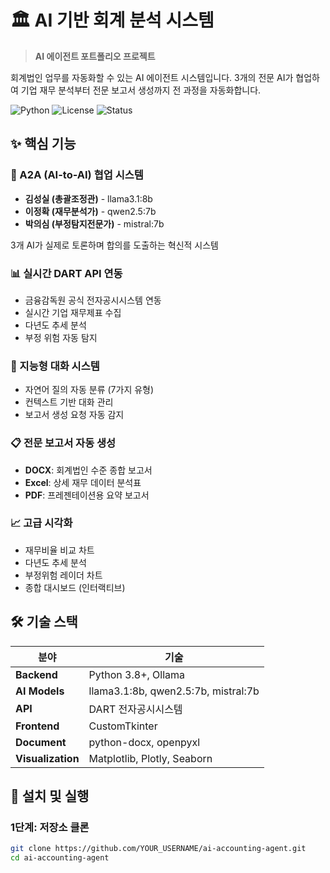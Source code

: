 # 🏛️ AI 기반 회계 분석 시스템

> **AI 에이전트 포트폴리오 프로젝트**

회계법인 업무를 자동화할 수 있는 AI 에이전트 시스템입니다. 3개의 전문 AI가 협업하여 기업 재무 분석부터 전문 보고서 생성까지 전 과정을 자동화합니다.

![Python](https://img.shields.io/badge/Python-3.8+-blue.svg)
![License](https://img.shields.io/badge/License-MIT-green.svg)
![Status](https://img.shields.io/badge/Status-완성-success.svg)

## ✨ 핵심 기능

### 🤖 A2A (AI-to-AI) 협업 시스템
- **김성실 (총괄조정관)** - llama3.1:8b
- **이정확 (재무분석가)** - qwen2.5:7b  
- **박의심 (부정탐지전문가)** - mistral:7b

3개 AI가 실제로 토론하며 합의를 도출하는 혁신적 시스템

### 📊 실시간 DART API 연동
- 금융감독원 공식 전자공시시스템 연동
- 실시간 기업 재무제표 수집
- 다년도 추세 분석
- 부정 위험 자동 탐지

### 💬 지능형 대화 시스템
- 자연어 질의 자동 분류 (7가지 유형)
- 컨텍스트 기반 대화 관리
- 보고서 생성 요청 자동 감지

### 📋 전문 보고서 자동 생성
- **DOCX**: 회계법인 수준 종합 보고서
- **Excel**: 상세 재무 데이터 분석표  
- **PDF**: 프레젠테이션용 요약 보고서

### 📈 고급 시각화
- 재무비율 비교 차트
- 다년도 추세 분석
- 부정위험 레이더 차트
- 종합 대시보드 (인터랙티브)

## 🛠️ 기술 스택

| 분야 | 기술 |
|------|------|
| **Backend** | Python 3.8+, Ollama |
| **AI Models** | llama3.1:8b, qwen2.5:7b, mistral:7b |
| **API** | DART 전자공시시스템 |
| **Frontend** | CustomTkinter |
| **Document** | python-docx, openpyxl |
| **Visualization** | Matplotlib, Plotly, Seaborn |

## 🚀 설치 및 실행

### 1단계: 저장소 클론
```bash
git clone https://github.com/YOUR_USERNAME/ai-accounting-agent.git
cd ai-accounting-agent
